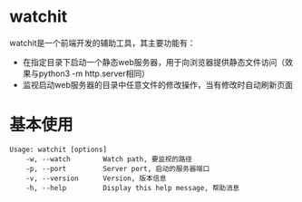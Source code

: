 # watchit

watchit是一个前端开发的辅助工具，其主要功能有：
- 在指定目录下启动一个静态web服务器，用于向浏览器提供静态文件访问（效果与python3 -m http.server相同）
- 监视启动web服务器的目录中任意文件的修改操作，当有修改时自动刷新页面

# 基本使用

```
Usage: watchit [options]
    -w, --watch        Watch path, 要监视的路径
    -p, --port         Server port, 启动的服务器端口
    -v, --version      Version, 版本信息
    -h, --help         Display this help message, 帮助消息
```

